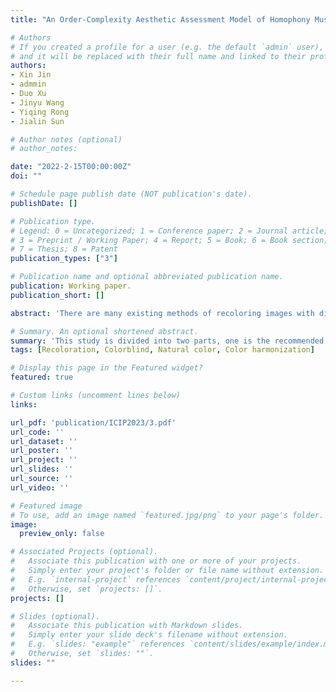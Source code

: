 ```yaml
---
title: "An Order-Complexity Aesthetic Assessment Model of Homophony Music Performance"

# Authors
# If you created a profile for a user (e.g. the default `admin` user), write the username (folder name) here 
# and it will be replaced with their full name and linked to their profile.
authors:
- Xin Jin
- admmin
- Duo Xu
- Jinyu Wang
- Yiqing Rong
- Jialin Sun

# Author notes (optional)
# author_notes:

date: "2022-2-15T00:00:00Z"
doi: ""

# Schedule page publish date (NOT publication's date).
publishDate: []

# Publication type.
# Legend: 0 = Uncategorized; 1 = Conference paper; 2 = Journal article;
# 3 = Preprint / Working Paper; 4 = Report; 5 = Book; 6 = Book section;
# 7 = Thesis; 8 = Patent
publication_types: ["3"]

# Publication name and optional abbreviated publication name.
publication: Working paper.
publication_short: []

abstract: 'There are many existing methods of recoloring images with different effects. However, some problems are still exposed, such as unnatural and discordant colors of the converted objects in the image. To address these issues, we explore a set of methods to achieve image recoloration. Our method enables the resulting images to have the three properties of naturalness, harmonization and distinguishability, thus satisfying the needs of colorblind people. Our method is divided into two parts, one is the recommended palette generation part and the other is the image recoloring part. The former can learn the color distribution of various objects in nature, and the latter can recolor the image in combination with the recommended palette. The results show that our method outperforms the existing methods to a certain extent and deserves further study.'

# Summary. An optional shortened abstract.
summary: 'This study is divided into two parts, one is the recommended palette generation part and the other is the image recoloring part. The former can learn the color distribution of various objects in nature, and the latter can recolor the image in combination with the recommended palette.'
tags: [Recoloration, Colorblind, Natural color, Color harmonization]

# Display this page in the Featured widget?
featured: true

# Custom links (uncomment lines below)
links:

url_pdf: 'publication/ICIP2023/3.pdf'
url_code: ''
url_dataset: ''
url_poster: ''
url_project: ''
url_slides: ''
url_source: ''
url_video: ''

# Featured image
# To use, add an image named `featured.jpg/png` to your page's folder. 
image:
  preview_only: false

# Associated Projects (optional).
#   Associate this publication with one or more of your projects.
#   Simply enter your project's folder or file name without extension.
#   E.g. `internal-project` references `content/project/internal-project/index.md`.
#   Otherwise, set `projects: []`.
projects: []

# Slides (optional).
#   Associate this publication with Markdown slides.
#   Simply enter your slide deck's filename without extension.
#   E.g. `slides: "example"` references `content/slides/example/index.md`.
#   Otherwise, set `slides: ""`.
slides: ""

---
```


